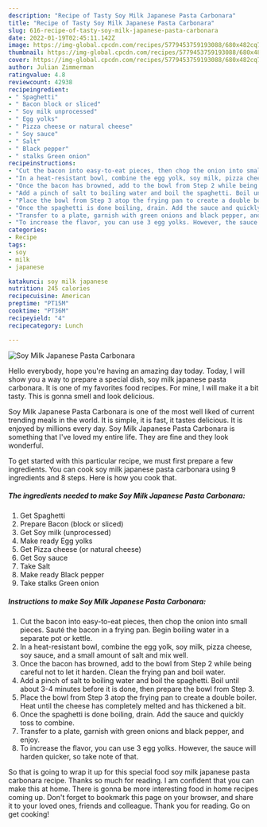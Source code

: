 ```yaml
---
description: "Recipe of Tasty Soy Milk Japanese Pasta Carbonara"
title: "Recipe of Tasty Soy Milk Japanese Pasta Carbonara"
slug: 616-recipe-of-tasty-soy-milk-japanese-pasta-carbonara
date: 2022-01-19T02:45:11.142Z
image: https://img-global.cpcdn.com/recipes/5779453759193088/680x482cq70/soy-milk-japanese-pasta-carbonara-recipe-main-photo.jpg
thumbnail: https://img-global.cpcdn.com/recipes/5779453759193088/680x482cq70/soy-milk-japanese-pasta-carbonara-recipe-main-photo.jpg
cover: https://img-global.cpcdn.com/recipes/5779453759193088/680x482cq70/soy-milk-japanese-pasta-carbonara-recipe-main-photo.jpg
author: Julian Zimmerman
ratingvalue: 4.8
reviewcount: 42938
recipeingredient:
- " Spaghetti"
- " Bacon block or sliced"
- " Soy milk unprocessed"
- " Egg yolks"
- " Pizza cheese or natural cheese"
- " Soy sauce"
- " Salt"
- " Black pepper"
- " stalks Green onion"
recipeinstructions:
- "Cut the bacon into easy-to-eat pieces, then chop the onion into small pieces. Sauté the bacon in a frying pan. Begin boiling water in a separate pot or kettle."
- "In a heat-resistant bowl, combine the egg yolk, soy milk, pizza cheese, soy sauce, and a small amount of salt and mix well."
- "Once the bacon has browned, add to the bowl from Step 2 while being careful not to let it harden. Clean the frying pan and boil water."
- "Add a pinch of salt to boiling water and boil the spaghetti. Boil until about 3-4 minutes before it is done, then prepare the bowl from Step 3."
- "Place the bowl from Step 3 atop the frying pan to create a double boiler. Heat until the cheese has completely melted and has thickened a bit."
- "Once the spaghetti is done boiling, drain. Add the sauce and quickly toss to combine."
- "Transfer to a plate, garnish with green onions and black pepper, and enjoy."
- "To increase the flavor, you can use 3 egg yolks. However, the sauce will harden quicker, so take note of that."
categories:
- Recipe
tags:
- soy
- milk
- japanese

katakunci: soy milk japanese 
nutrition: 245 calories
recipecuisine: American
preptime: "PT15M"
cooktime: "PT36M"
recipeyield: "4"
recipecategory: Lunch

---
```



![Soy Milk Japanese Pasta Carbonara](https://img-global.cpcdn.com/recipes/5779453759193088/680x482cq70/soy-milk-japanese-pasta-carbonara-recipe-main-photo.jpg)

Hello everybody, hope you're having an amazing day today. Today, I will show you a way to prepare a special dish, soy milk japanese pasta carbonara. It is one of my favorites food recipes. For mine, I will make it a bit tasty. This is gonna smell and look delicious.



Soy Milk Japanese Pasta Carbonara is one of the most well liked of current trending meals in the world. It is simple, it is fast, it tastes delicious. It is enjoyed by millions every day. Soy Milk Japanese Pasta Carbonara is something that I've loved my entire life. They are fine and they look wonderful.


To get started with this particular recipe, we must first prepare a few ingredients. You can cook soy milk japanese pasta carbonara using 9 ingredients and 8 steps. Here is how you cook that.

<!--inarticleads1-->

##### The ingredients needed to make Soy Milk Japanese Pasta Carbonara:

1. Get  Spaghetti
1. Prepare  Bacon (block or sliced)
1. Get  Soy milk (unprocessed)
1. Make ready  Egg yolks
1. Get  Pizza cheese (or natural cheese)
1. Get  Soy sauce
1. Take  Salt
1. Make ready  Black pepper
1. Take  stalks Green onion




<!--inarticleads2-->

##### Instructions to make Soy Milk Japanese Pasta Carbonara:

1. Cut the bacon into easy-to-eat pieces, then chop the onion into small pieces. Sauté the bacon in a frying pan. Begin boiling water in a separate pot or kettle.
1. In a heat-resistant bowl, combine the egg yolk, soy milk, pizza cheese, soy sauce, and a small amount of salt and mix well.
1. Once the bacon has browned, add to the bowl from Step 2 while being careful not to let it harden. Clean the frying pan and boil water.
1. Add a pinch of salt to boiling water and boil the spaghetti. Boil until about 3-4 minutes before it is done, then prepare the bowl from Step 3.
1. Place the bowl from Step 3 atop the frying pan to create a double boiler. Heat until the cheese has completely melted and has thickened a bit.
1. Once the spaghetti is done boiling, drain. Add the sauce and quickly toss to combine.
1. Transfer to a plate, garnish with green onions and black pepper, and enjoy.
1. To increase the flavor, you can use 3 egg yolks. However, the sauce will harden quicker, so take note of that.




So that is going to wrap it up for this special food soy milk japanese pasta carbonara recipe. Thanks so much for reading. I am confident that you can make this at home. There is gonna be more interesting food in home recipes coming up. Don't forget to bookmark this page on your browser, and share it to your loved ones, friends and colleague. Thank you for reading. Go on get cooking!
